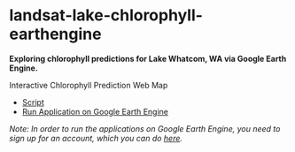 # landsat-lake-chlorophyll-earthengine

**Exploring chlorophyll predictions for Lake Whatcom, WA via Google Earth Engine.**


Interactive Chlorophyll Prediction Web Map
- [Script](https://github.com/EmilyDeardorff/landsat-lake-chlorophyll-earthengine/blob/gh-pages/chl-prediction-viewer)
- [Run Application on Google Earth Engine](https://code.earthengine.google.com/287db2dc5a4a9ed5b77498987031da73)


*Note: In order to run the applications on Google Earth Engine, you need to sign up for an account, which you can do [here](https://earthengine.google.com/new_signup/).*


